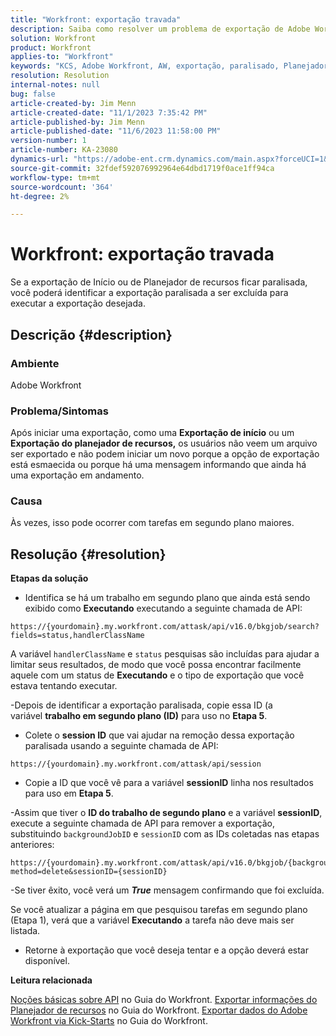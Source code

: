 ```yaml
---
title: "Workfront: exportação travada"
description: Saiba como resolver um problema de exportação de Adobe Workfront travado.
solution: Workfront
product: Workfront
applies-to: "Workfront"
keywords: "KCS, Adobe Workfront, AW, exportação, paralisado, Planejador de recursos, Início rápido, API, Solução de problemas"
resolution: Resolution
internal-notes: null
bug: false
article-created-by: Jim Menn
article-created-date: "11/1/2023 7:35:42 PM"
article-published-by: Jim Menn
article-published-date: "11/6/2023 11:58:00 PM"
version-number: 1
article-number: KA-23080
dynamics-url: "https://adobe-ent.crm.dynamics.com/main.aspx?forceUCI=1&pagetype=entityrecord&etn=knowledgearticle&id=f76869d7-ed78-ee11-8179-6045bd006268"
source-git-commit: 32fdef592076992964e64dbd1719f0ace1ff94ca
workflow-type: tm+mt
source-wordcount: '364'
ht-degree: 2%

---
```


# Workfront: exportação travada


Se a exportação de Início ou de Planejador de recursos ficar paralisada, você poderá identificar a exportação paralisada a ser excluída para executar a exportação desejada.

## Descrição {#description}


### Ambiente

Adobe Workfront



### Problema/Sintomas

Após iniciar uma exportação, como uma <b>Exportação de início</b> ou um <b>Exportação do planejador de recursos,</b> os usuários não veem um arquivo ser exportado e não podem iniciar um novo porque a opção de exportação está esmaecida ou porque há uma mensagem informando que ainda há uma exportação em andamento.



### Causa

Às vezes, isso pode ocorrer com tarefas em segundo plano maiores.


## Resolução {#resolution}


<b>Etapas da solução</b>



- Identifica se há um trabalho em segundo plano que ainda está sendo exibido como <b>Executando</b> executando a seguinte chamada de API:


```
https://{yourdomain}.my.workfront.com/attask/api/v16.0/bkgjob/search?fields=status,handlerClassName
```




A variável `handlerClassName` e `status` pesquisas são incluídas para ajudar a limitar seus resultados, de modo que você possa encontrar facilmente aquele com um status de <b>Executando</b> e o tipo de exportação que você estava tentando executar.

-Depois de identificar a exportação paralisada, copie essa ID (a variável <b>trabalho em segundo plano (ID)</b> para uso no <b>Etapa 5</b>.

- Colete o <b>session ID</b> que vai ajudar na remoção dessa exportação paralisada usando a seguinte chamada de API:


```
https://{yourdomain}.my.workfront.com/attask/api/session
```




- Copie a ID que você vê para a variável <b>sessionID</b> linha nos resultados para uso em <b>Etapa 5</b>.

-Assim que tiver o <b>ID do trabalho de segundo plano</b> e a variável <b>sessionID</b>, execute a seguinte chamada de API para remover a exportação, substituindo `backgroundJobID` e `sessionID` com as IDs coletadas nas etapas anteriores:


```
https://{yourdomain}.my.workfront.com/attask/api/v16.0/bkgjob/{backgroundJobID}?method=delete&sessionID={sessionID}
```




-Se tiver êxito, você verá um <b>*True</b>* mensagem confirmando que foi excluída.

Se você atualizar a página em que pesquisou tarefas em segundo plano (Etapa 1), verá que a variável <b>Executando</b> a tarefa não deve mais ser listada.

- Retorne à exportação que você deseja tentar e a opção deverá estar disponível.



<b>Leitura relacionada</b>

[Noções básicas sobre API](https://experienceleague.adobe.com/docs/workfront/using/adobe-workfront-api/api-general-information/api-basics.html) no Guia do Workfront.
[Exportar informações do Planejador de recursos](https://experienceleague.adobe.com/docs/workfront/using/manage-resources/resource-planning-in-adobe-workfront/export-resource-planner.html) no Guia do Workfront.
[Exportar dados do Adobe Workfront via Kick-Starts](https://experienceleague.adobe.com/docs/workfront/using/administration-and-setup/manage-wf/kick-starts/export-data-from-wf-via-kick-starts.html) no Guia do Workfront.
